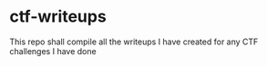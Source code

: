 # ctf-writeups

This repo shall compile all the writeups I have created for any CTF challenges I have done
